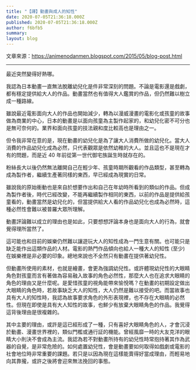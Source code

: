 ```yaml
---
title: "【譯】動畫與成人的知性"
date: 2020-07-05T21:36:18.000Z
published: 2020-07-05T21:36:18.000Z
author: f6bfb5
summary:
layout: blog
---
```


文章來源：https://animenodanmen.blogspot.com/2015/05/blog-post.html

---

最近突然變得好熱哪。

我認為日本動畫一直無法脫離幼兒化是件非常深刻的問題。不論是電影還是戲劇，都有穩定提供給大人的作品。動畫當然也有值得大人鑑賞的作品，但仍然難以樹立成一種路線。

雖說最近電影面向大人的作品也開始減少，轉為以漫威漫畫的電影化或孩童的故事做為商業的中心，日本的動畫是以面向孩童為主製作起家的，和幼兒化密不可分也是無可奈何的。業界和面向孩童的技法親和度比較高也是理由之一。

但令我非常在意的是，現在動畫的幼兒化是為了讓大人消費所做的幼兒化。當大人消費的作品幼兒化成為必然，只代表觀眾是依然幼稚的大人。並且這也不是現在才有的問題，而是近 40 年前從第一世代御宅族誕生時就存在的。

粉絲長大以後仍然無法離開自己在輕少年、孩童時期所觀看的作品類型，甚至轉為成為製作者，繼續生產著同樣的東西，早已經成為現實的日常。

雖說我的原始衝動也是來自於想要作出和自己在年幼時所看到的類似的作品。但成為製作者後，時代已經改變，不能再繼續製作相同的東西，以前的作品是提供給孩童看的，動畫當然是幼兒化的，但當提供給大人看的作品幼兒化也成為必然時，這種必然性會難以被普羅大眾所理解。

動畫評論難以成立的理由也是如此，只要想想評論本身也是面向大人的行為，就會覺得理所當然了。

這可能也和目前的娛樂仍然難以讓遊玩大人的知性成為一門生意有關。也可能只是缺乏能作出這類作品的人材。電影的熱門作品傾向也給人一種大人的知性 (至少) 在娛樂裡是非必要的印象。總地來說也不全然只有動畫在提供著幼兒性。

但動畫所使用的素材，也就是繪畫，會更為強調幼兒性。或許體現幼兒性的大眼睛角色對孩童而言有著做為容易融入故事的角色必然性，那麼大人也在追求大眼睛的角色的理由又是什麼呢。是愛惜孩童的視角能帶來愉悅嗎？在動畫的初期設定做出大眼睛的角色時，若故事缺乏大人的知性，大人仍然是難以接受的吧。而當故事也具有大人的知性時，我認為故事要求角色的外形表現裡，也不存在大眼睛的必然性。但現在即使是具有大人知性的故事，也鮮少有放棄大眼睛角色的作品。我覺得這背後理由是很複雜的。

其中主要的理由，或許是這已經形成了一種，只有喜好大眼睛角色的人，才會沉浸於動畫、漫畫世界裡的，類似門檻或通行証的機能。曾經風靡一時的大友克洋的眼睛大小則決不會成為主流。我認為若不對動畫所持有的幼兒性時常抱持著其作為武器的自覺，是非常危險的。如何處置幼兒性，會是動畫要如何取得如戲劇或電影的社會地位時非常重要的課題。若只是以因為現在這樣能賣得好當成理由，而輕易地向其靠攏，或許之後將會迎來無法挽回的事態。
